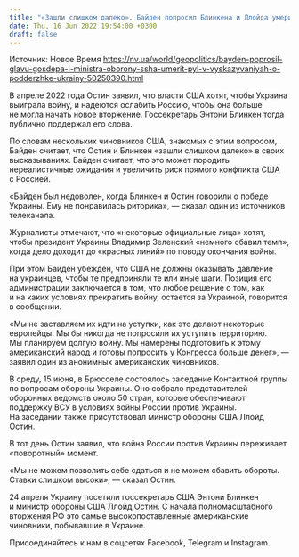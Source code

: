 ```yaml
---
title: "«Зашли слишком далеко». Байден попросил Блинкена и Ллойда умерить пыл в высказываниях о поддержке Украины — СМИ"
date: Thu, 16 Jun 2022 19:54:00 +0300
draft: false
---
```

Источник: Новое Время https://nv.ua/world/geopolitics/bayden-poprosil-glavu-gosdepa-i-ministra-oborony-ssha-umerit-pyl-v-vyskazyvaniyah-o-podderzhke-ukrainy-50250390.html


 В апреле 2022 года Остин заявил, что власти США хотят, чтобы Украина выиграла войну, и надеются ослабить Россию, чтобы она больше не могла начать новое вторжение. Госсекретарь Энтони Блинкен тогда публично поддержал его слова.

По словам нескольких чиновников США, знакомых с этим вопросом, Байден считает, что Остин и Блинкен «зашли слишком далеко» в своих высказываниях. Байден считает, что это может породить нереалистичные ожидания и увеличить риск прямого конфликта США с Россией.

«Байден был недоволен, когда Блинкен и Остин говорили о победе Украины. Ему не понравилась риторика», — сказал один из источников телеканала.

Журналисты отмечают, что «некоторые официальные лица» хотят, чтобы президент Украины Владимир Зеленский «немного сбавил темп», когда дело доходит до «красных линий» по поводу окончания войны.

При этом Байден убежден, что США не должны оказывать давление на украинцев, чтобы те предприняли те или иные шаги. Позиция его администрации заключается в том, что любое решение о том, как и на каких условиях прекратить войну, остается за Украиной, говорится в сообщении.

«Мы не заставляем их идти на уступки, как это делают некоторые европейцы. Мы бы никогда не попросили их уступить территорию. Мы планируем долгую войну. Мы намерены подготовить к этому американский народ и готовы попросить у Конгресса больше денег», — заявил один из анонимных американских чиновников.

В среду, 15 июня, в Брюсселе состоялось заседание Контактной группы по вопросам обороны Украины. Оно собрало представителей оборонных ведомств около 50 стран, которые обеспечивают поддержку ВСУ в условиях войны России против Украины. На заседании также присутствовал министр обороны США Ллойд Остин.

В тот день Остин заявил, что война России против Украины переживает «поворотный» момент.

«Мы не можем позволить себе сдаться и не можем сбавить обороты. Ставки слишком высоки», — сказал Остин.

24 апреля Украину посетили госсекретарь США Энтони Блинкен и министр обороны США Ллойд Остин. С начала полномасштабного вторжения РФ это самые высокопоставленные американские чиновники, побывавшие в Украине.

Присоединяйтесь к нам в соцсетях Facebook, Telegram и Instagram.
